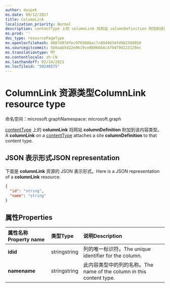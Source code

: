 ```yaml
---
author: daspek
ms.date: 09/12/2017
title: ColumnLink
localization_priority: Normal
description: contentType 上的 columnLink 将网站 columnDefinition 附加到该内容类型。
ms.prod: ''
doc_type: resourcePageType
ms.openlocfilehash: 4087d97dfec976560bac7c8949d34fd962308950
ms.sourcegitcommit: 5b0aab5422e0619ce8806664c479479d223129ec
ms.translationtype: MT
ms.contentlocale: zh-CN
ms.lasthandoff: 02/14/2021
ms.locfileid: "50240575"
---
```

# <a name="columnlink-resource-type"></a><span data-ttu-id="8378f-103">ColumnLink 资源类型</span><span class="sxs-lookup"><span data-stu-id="8378f-103">ColumnLink resource type</span></span>

<span data-ttu-id="8378f-104">命名空间：microsoft.graph</span><span class="sxs-lookup"><span data-stu-id="8378f-104">Namespace: microsoft.graph</span></span>

<span data-ttu-id="8378f-105">[contentType][] 上的 **columnLink** 将网站 **columnDefinition** 附加到该内容类型。</span><span class="sxs-lookup"><span data-stu-id="8378f-105">A **columnLink** on a [contentType][] attaches a site **columnDefinition** to that content type.</span></span>

[contentType]: contenttype.md

## <a name="json-representation"></a><span data-ttu-id="8378f-107">JSON 表示形式</span><span class="sxs-lookup"><span data-stu-id="8378f-107">JSON representation</span></span>

<span data-ttu-id="8378f-108">下面是 **columnLink** 资源的 JSON 表示形式。</span><span class="sxs-lookup"><span data-stu-id="8378f-108">Here is a JSON representation of a **columnLink** resource.</span></span>
<!-- {
  "blockType": "resource",
  "baseType": "microsoft.graph.entity",
  "@odata.type": "microsoft.graph.columnLink" } -->

```json
{
  "id": "string",
  "name": "string"
}
```

## <a name="properties"></a><span data-ttu-id="8378f-109">属性</span><span class="sxs-lookup"><span data-stu-id="8378f-109">Properties</span></span>

| <span data-ttu-id="8378f-110">属性名称</span><span class="sxs-lookup"><span data-stu-id="8378f-110">Property name</span></span> | <span data-ttu-id="8378f-111">类型</span><span class="sxs-lookup"><span data-stu-id="8378f-111">Type</span></span>   | <span data-ttu-id="8378f-112">说明</span><span class="sxs-lookup"><span data-stu-id="8378f-112">Description</span></span>
|:--------------|:-------|:----------------------------------------------------
| <span data-ttu-id="8378f-113">**id**</span><span class="sxs-lookup"><span data-stu-id="8378f-113">**id**</span></span>        | <span data-ttu-id="8378f-114">string</span><span class="sxs-lookup"><span data-stu-id="8378f-114">string</span></span> | <span data-ttu-id="8378f-115">列的唯一标识符。</span><span class="sxs-lookup"><span data-stu-id="8378f-115">The unique identifier for the column.</span></span>
| <span data-ttu-id="8378f-116">**name**</span><span class="sxs-lookup"><span data-stu-id="8378f-116">**name**</span></span>      | <span data-ttu-id="8378f-117">string</span><span class="sxs-lookup"><span data-stu-id="8378f-117">string</span></span> | <span data-ttu-id="8378f-118">此内容类型中的列的名称。</span><span class="sxs-lookup"><span data-stu-id="8378f-118">The name of the column  in this content type.</span></span>

<!-- {
  "type": "#page.annotation",
  "description": "",
  "keywords": "",
  "section": "documentation",
  "tocPath": "Resources/ColumnLink"
} -->

